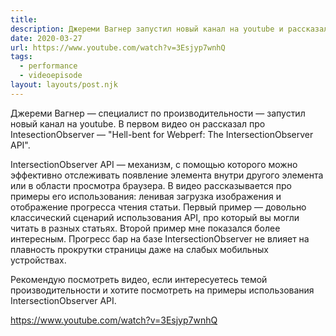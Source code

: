 ```yaml
---
title:
description: Джереми Вагнер запустил новый канал на youtube и рассказал про IntesectionObserver
date: 2020-03-27
url: https://www.youtube.com/watch?v=3Esjyp7wnhQ
tags:
  - performance
  - videoepisode
layout: layouts/post.njk
---
```

Джереми Вагнер — специалист по производительности — запустил новый канал на youtube. В первом видео он рассказал про IntesectionObserver — "Hell-bent for Webperf: The IntersectionObserver API".

IntersectionObserver API — механизм, с помощью которого можно эффективно отслеживать появление элемента внутри другого элемента или в области просмотра браузера. В видео рассказывается про примеры его использования: ленивая загрузка изображения и отображение прогресса чтения статьи. Первый пример — довольно классический сценарий использования API, про который вы могли читать в разных статьях. Второй пример мне показался более интересным. Прогресс бар на базе IntersectionObserver не влияет на плавность прокрутки страницы даже на слабых мобильных устройствах.

Рекомендую посмотреть видео, если интересуетесь темой производительности и хотите посмотреть на примеры использования IntersectionObserver API.

https://www.youtube.com/watch?v=3Esjyp7wnhQ
